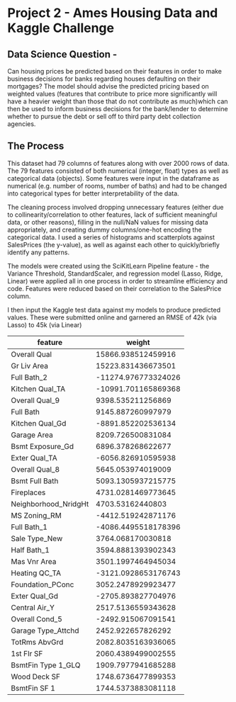 # Project 2 - Ames Housing Data and Kaggle Challenge


## Data Science Question - 

Can housing prices be predicted based on their features in order to make business decisions for banks regarding houses defaulting on their mortgages? The model should advise the predicted pricing based on weighted values (features that contribute to price more significantly will have a heavier weight than those that do not contribute as much)which can then be used to inform business decisions for the bank/lender to determine whether to pursue the debt or sell off to third party debt collection agencies. 


## The Process

This dataset had 79 columns of features along with over 2000 rows of data. The 79 features consisted of both numerical (integer, float) types as well as categorical data (objects). Some features were input in the dataframe as numerical (e.g. number of rooms, number of baths) and had to be changed into categorical types for better interpretability of the data.

The cleaning process involved dropping unnecessary features (either due to collinearity/correlation to other features, lack of sufficient meaningful data, or other reasons), filling in the null/NaN values for missing data appropriately, and creating dummy columns/one-hot encoding the categorical data. I used a series of histograms and scatterplots against SalesPrices (the y-value), as well as against each other to quickly/briefly identify any patterns. 

The models were created using the SciKitLearn Pipeline feature - the Variance Threshold, StandardScaler, and regression model (Lasso, Ridge, Linear) were applied all in one process in order to streamline efficiency and code. Features were reduced based on their correlation to the SalesPrice column.

I then input the Kaggle test data against my models to produce predicted values. These were submitted online and garnered an RMSE of 42k (via Lasso) to 45k (via Linear)


| feature | weight |
| --- | --- |
| Overall Qual | 15866.938512459916 |
| Gr Liv Area | 15223.831436673501 |
| Full Bath_2 | -11274.976773324026 |
| Kitchen Qual_TA | -10991.701165869368 |
| Overall Qual_9 | 9398.535211256869 |
| Full Bath | 9145.887260997979 |
| Kitchen Qual_Gd | -8891.852202536134 |
| Garage Area | 8209.726500831084 |
| Bsmt Exposure_Gd | 6896.378268622677 |
| Exter Qual_TA | -6056.826910595938 |
| Overall Qual_8 | 5645.053974019009 |
| Bsmt Full Bath | 5093.1305937215775 |
| Fireplaces | 4731.0281469773645 |
| Neighborhood_NridgHt | 4703.53162440803 |
| MS Zoning_RM | -4412.519242871176 |
| Full Bath_1 | -4086.4495518178396 |
| Sale Type_New | 3764.068170030818 |
| Half Bath_1 | 3594.8881393902343 |
| Mas Vnr Area | 3501.1997464945034 |
| Heating QC_TA | -3121.0928653176743 |
| Foundation_PConc | 3052.2478929923477 |
| Exter Qual_Gd | -2705.893827704976 |
| Central Air_Y | 2517.5136559343628 |
| Overall Cond_5 | -2492.915067091541 |
| Garage Type_Attchd | 2452.922657826292 |
| TotRms AbvGrd | 2082.8035163936065 |
| 1st Flr SF | 2060.4389499002555 |
| BsmtFin Type 1_GLQ | 1909.7977941685288 |
| Wood Deck SF | 1748.6736477899353 |
| BsmtFin SF 1 | 1744.5373883081118 |
